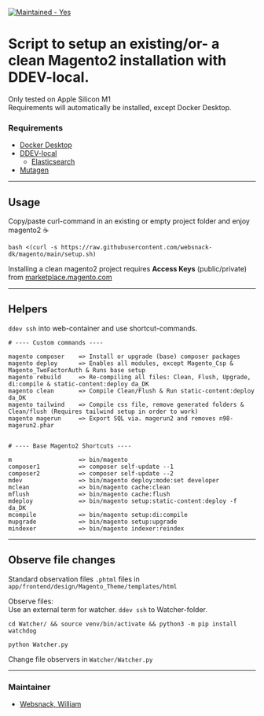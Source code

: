 <a href="https://github.com/websnack-dk/magento/graphs/commit-activity" target="_blank"><img src="https://img.shields.io/badge/Maintained-yes-green" alt="Maintained - Yes" /></a>

# Script to setup an existing/or- a clean Magento2 installation with DDEV-local.

Only tested on Apple Silicon M1  
Requirements will automatically be installed, except Docker Desktop.

### Requirements

- [Docker Desktop](https://docs.docker.com/docker-for-mac/apple-m1/)
- [DDEV-local](https://ddev.readthedocs.io/en/stable/)
    - [Elasticsearch](https://www.elastic.co/)
- [Mutagen](https://mutagen.io/)

---

## Usage
Copy/paste curl-command in an existing or empty project folder and enjoy magento2 ☕
```bashpro shell script
bash <(curl -s https://raw.githubusercontent.com/websnack-dk/magento/main/setup.sh)
```

Installing a clean magento2 project requires **Access Keys** (public/private) from [marketplace.magento.com](https://marketplace.magento.com/)

--- 

## Helpers
`ddev ssh` into web-container and use shortcut-commands.

```bashpro shell script
# ---- Custom commands ---- 

magento composer    => Install or upgrade (base) composer packages  
magento deploy      => Enables all modules, except Magento_Csp & Magento_TwoFactorAuth & Runs base setup 
magento rebuild     => Re-compiling all files: Clean, Flush, Upgrade, di:compile & static-content:deploy da_DK  
magento clean       => Compile Clean/Flush & Run static-content:deploy da_DK 
magento tailwind    => Compile css file, remove generated folders & Clean/flush (Requires tailwind setup in order to work)
magento magerun     => Export SQL via. magerun2 and removes n98-magerun2.phar


# ---- Base Magento2 Shortcuts ----

m                   => bin/magento 
composer1           => composer self-update --1
composer2           => composer self-update --2
mdev                => bin/magento deploy:mode:set developer
mclean              => bin/magento cache:clean
mflush              => bin/magento cache:flush
mdeploy             => bin/magento setup:static-content:deploy -f da_DK
mcompile            => bin/magento setup:di:compile
mupgrade            => bin/magento setup:upgrade
mindexer            => bin/magento indexer:reindex
```

---

## Observe file changes
  
Standard observation files `.phtml` files in `app/frontend/design/Magento_Theme/templates/html`

Observe files:  
Use an external term for watcher. `ddev ssh` to Watcher-folder.   

```bashpro shell script
cd Watcher/ && source venv/bin/activate && python3 -m pip install watchdog
```

```bashpro shell script
python Watcher.py
```
Change file observers in `Watcher/Watcher.py`

---

### Maintainer

- [Websnack, William](https://websnack.dk)
